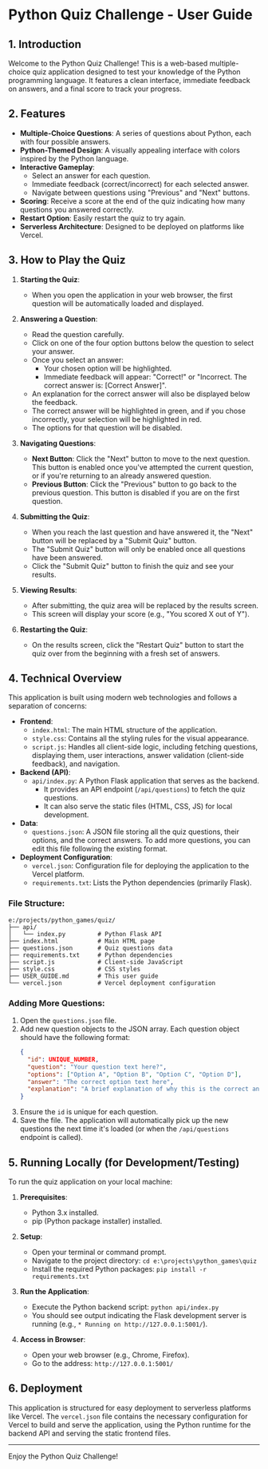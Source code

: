# Python Quiz Challenge - User Guide

## 1. Introduction

Welcome to the Python Quiz Challenge! This is a web-based multiple-choice quiz application designed to test your knowledge of the Python programming language. It features a clean interface, immediate feedback on answers, and a final score to track your progress.

## 2. Features

*   **Multiple-Choice Questions**: A series of questions about Python, each with four possible answers.
*   **Python-Themed Design**: A visually appealing interface with colors inspired by the Python language.
*   **Interactive Gameplay**:
    *   Select an answer for each question.
    *   Immediate feedback (correct/incorrect) for each selected answer.
    *   Navigate between questions using "Previous" and "Next" buttons.
*   **Scoring**: Receive a score at the end of the quiz indicating how many questions you answered correctly.
*   **Restart Option**: Easily restart the quiz to try again.
*   **Serverless Architecture**: Designed to be deployed on platforms like Vercel.

## 3. How to Play the Quiz

1.  **Starting the Quiz**:
    *   When you open the application in your web browser, the first question will be automatically loaded and displayed.

2.  **Answering a Question**:
    *   Read the question carefully.
    *   Click on one of the four option buttons below the question to select your answer.
    *   Once you select an answer:
        *   Your chosen option will be highlighted.
        *   Immediate feedback will appear: "Correct!" or "Incorrect. The correct answer is: [Correct Answer]".
    *   An explanation for the correct answer will also be displayed below the feedback.
    *   The correct answer will be highlighted in green, and if you chose incorrectly, your selection will be highlighted in red.
    *   The options for that question will be disabled.

3.  **Navigating Questions**:
    *   **Next Button**: Click the "Next" button to move to the next question. This button is enabled once you've attempted the current question, or if you're returning to an already answered question.
    *   **Previous Button**: Click the "Previous" button to go back to the previous question. This button is disabled if you are on the first question.

4.  **Submitting the Quiz**:
    *   When you reach the last question and have answered it, the "Next" button will be replaced by a "Submit Quiz" button.
    *   The "Submit Quiz" button will only be enabled once all questions have been answered.
    *   Click the "Submit Quiz" button to finish the quiz and see your results.

5.  **Viewing Results**:
    *   After submitting, the quiz area will be replaced by the results screen.
    *   This screen will display your score (e.g., "You scored X out of Y").

6.  **Restarting the Quiz**:
    *   On the results screen, click the "Restart Quiz" button to start the quiz over from the beginning with a fresh set of answers.

## 4. Technical Overview

This application is built using modern web technologies and follows a separation of concerns:

*   **Frontend**:
    *   `index.html`: The main HTML structure of the application.
    *   `style.css`: Contains all the styling rules for the visual appearance.
    *   `script.js`: Handles all client-side logic, including fetching questions, displaying them, user interactions, answer validation (client-side feedback), and navigation.
*   **Backend (API)**:
    *   `api/index.py`: A Python Flask application that serves as the backend.
        *   It provides an API endpoint (`/api/questions`) to fetch the quiz questions.
        *   It can also serve the static files (HTML, CSS, JS) for local development.
*   **Data**:
    *   `questions.json`: A JSON file storing all the quiz questions, their options, and the correct answers. To add more questions, you can edit this file following the existing format.
*   **Deployment Configuration**:
    *   `vercel.json`: Configuration file for deploying the application to the Vercel platform.
    *   `requirements.txt`: Lists the Python dependencies (primarily Flask).

### File Structure:

```
e:/projects/python_games/quiz/
├── api/
│   └── index.py         # Python Flask API
├── index.html           # Main HTML page
├── questions.json       # Quiz questions data
├── requirements.txt     # Python dependencies
├── script.js            # Client-side JavaScript
├── style.css            # CSS styles
├── USER_GUIDE.md        # This user guide
└── vercel.json          # Vercel deployment configuration
```

### Adding More Questions:

1.  Open the `questions.json` file.
2.  Add new question objects to the JSON array. Each question object should have the following format:
    ```json
    {
      "id": UNIQUE_NUMBER,
      "question": "Your question text here?",
      "options": ["Option A", "Option B", "Option C", "Option D"],
      "answer": "The correct option text here",
      "explanation": "A brief explanation of why this is the correct answer."
    }
    ```
3.  Ensure the `id` is unique for each question.
4.  Save the file. The application will automatically pick up the new questions the next time it's loaded (or when the `/api/questions` endpoint is called).

## 5. Running Locally (for Development/Testing)

To run the quiz application on your local machine:

1.  **Prerequisites**:
    *   Python 3.x installed.
    *   pip (Python package installer) installed.

2.  **Setup**:
    *   Open your terminal or command prompt.
    *   Navigate to the project directory: `cd e:\projects\python_games\quiz`
    *   Install the required Python packages: `pip install -r requirements.txt`

3.  **Run the Application**:
    *   Execute the Python backend script: `python api/index.py`
    *   You should see output indicating the Flask development server is running (e.g., `* Running on http://127.0.0.1:5001/`).

4.  **Access in Browser**:
    *   Open your web browser (e.g., Chrome, Firefox).
    *   Go to the address: `http://127.0.0.1:5001/`

## 6. Deployment

This application is structured for easy deployment to serverless platforms like Vercel. The `vercel.json` file contains the necessary configuration for Vercel to build and serve the application, using the Python runtime for the backend API and serving the static frontend files.

---

Enjoy the Python Quiz Challenge!
